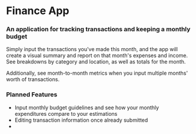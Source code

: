 # Finance App
### An application for tracking transactions and keeping a monthly budget

Simply input the transactions you've made this month, and the app will create 
a visual summary and report on that month's expenses and income. See breakdowns
by category and location, as well as totals for the month.

Additionally, see month-to-month metrics when you input multiple months' worth
of transactions.

### Planned Features
- Input monthly budget guidelines and see how your monthly expenditures compare to
your estimations
- Editing transaction information once already submitted
- 